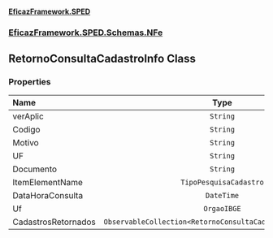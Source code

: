 #### [EficazFramework.SPED](EficazFrameworkSPED.md 'EficazFramework SPED')
### [EficazFramework.SPED.Schemas.NFe](EficazFramework.SPED.Schemas.NFe.md 'EficazFramework.SPED.Schemas.NFe')

## RetornoConsultaCadastroInfo Class
### Properties

| Name | Type | |
| :--- | :---: | :--- |
| verAplic | `String` |  |
| Codigo | `String` |  |
| Motivo | `String` |  |
| UF | `String` |  |
| Documento | `String` |  |
| ItemElementName | `TipoPesquisaCadastro` |  |
| DataHoraConsulta | `DateTime` |  |
| Uf | `OrgaoIBGE` |  |
| CadastrosRetornados | `ObservableCollection<RetornoConsultaCadastroInfoCadastro>` |  |

